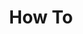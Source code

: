 ---
# Accomplishments widget.
widget: "howto"  # Widget name:  common, howto perspective, reading, cd-with-jenkins-and-docker  etc
headless: true  # This file represents a page section.
active: true  # Activate this widget? true/false
weight: 2 # Order that this section will appear.
title: "How To"
subtitle: ""

# Date format
date_format: "Jan 2006"

# Accomplishments.
#   Add/remove as many `[[item]]` blocks below as you like.
#   `title`, `organization` and `date_start` are the required parameters.
#   Leave other parameters empty if not required.
#   Begin/end multi-line descriptions with 3 quotes `"""`.
item:
 - title: "How to Improve Docker Performance with Resource Control Using Cgroups"
   summary: "Docker performance can be affected by a single container that abuses the CPU or memory, which can eventually end up crashing other containers or the entire machine."
   linkText: "Read the article on bobcares.com »"
   linkUrl: "https://lucasvanlierop.nl/blog/2017/12/31/truly-immutable-deployments-with-docker-or-kubernetes/"
   openNewWindow: 
   image: "https://res.cloudinary.com/agile-seo/image/fetch/w_176,dpr_1.0,d_blank_am8gzx.png/https%3A%2F%2Flogo.clearbit.com%2Fbobcares.com%3Fsize%3D250" 
smallItem: 
 - title: "How to Limit Windows Container Resources Using Docker Commands"
   summary: "assistanz.com"
   linkText: ""
   linkUrl: "https://www.assistanz.com/limit-windows-container-resources/"
   openNewWindow: 
   image: "https://res.cloudinary.com/agile-seo/image/fetch/w_62,dpr_1.0,d_blank_am8gzx.png/https%3A%2F%2Flogo.clearbit.com%2Fassistanz.com%3Fsize%3D250" 
 - title: "Getting Memory Usage in Linux on Docker"
   summary: "shuheikagawa.com"
   linkText: ""
   linkUrl: "http://shuheikagawa.com/blog/2017/05/27/memory-usage/"
   openNewWindow: 
   image: "https://res.cloudinary.com/agile-seo/image/fetch/w_62,dpr_1.0,d_blank_am8gzx.png/https%3A%2F%2Flogo.clearbit.com%2Fshuheikagawa.com%3Fsize%3D250" 
---